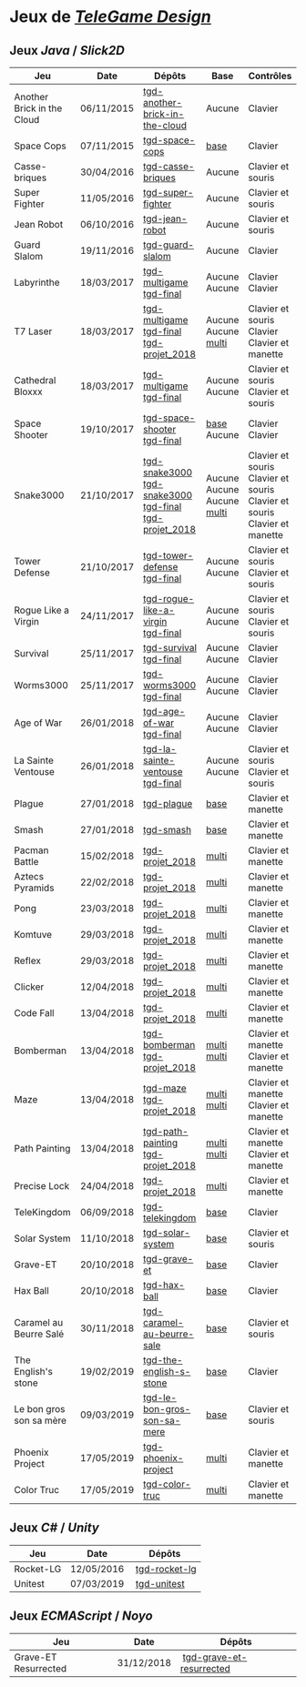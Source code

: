 # Jeux de [*TeleGame Design*](https://telegd.github.io/)

## Jeux *Java* / *Slick2D*

| Jeu | Date | Dépôts | Base | Contrôles |
| - | - | - | - | - |
| Another Brick in the Cloud | 06/11/2015 | [tgd-another-brick-in-the-cloud][another-brick-in-the-cloud-0] | Aucune | Clavier |
| Space Cops | 07/11/2015 | [tgd-space-cops][space-cops-0] | [base][base] | Clavier |
| Casse-briques | 30/04/2016 | [tgd-casse-briques][casse-briques-0] | Aucune | Clavier et souris |
| Super Fighter | 11/05/2016 | [tgd-super-fighter][super-fighter-0] | Aucune | Clavier et souris |
| Jean Robot | 06/10/2016 | [tgd-jean-robot][jean-robot-0] | Aucune | Clavier et souris |
| Guard Slalom | 19/11/2016 | [tgd-guard-slalom][guard-slalom-0] | Aucune | Clavier |
| Labyrinthe | 18/03/2017 | [tgd-multigame][labyrinthe-0]<br/>[tgd-final][labyrinthe-1] | Aucune<br/>Aucune | Clavier<br/>Clavier |
| T7 Laser | 18/03/2017 | [tgd-multigame][t7-laser-0]<br/>[tgd-final][t7-laser-1]<br/>[tgd-projet_2018][t7-laser-2] | Aucune<br/>Aucune<br/>[multi][multi] | Clavier et souris<br/>Clavier<br/>Clavier et manette |
| Cathedral Bloxxx | 18/03/2017 | [tgd-multigame][cathedral-bloxxx-0]<br/>[tgd-final][cathedral-bloxxx-1] | Aucune<br/>Aucune | Clavier et souris<br/>Clavier et souris |
| Space Shooter | 19/10/2017 | [tgd-space-shooter][space-shooter-0]<br/>[tgd-final][space-shooter-1] | [base][base]<br/>Aucune | Clavier<br/>Clavier |
| Snake3000 | 21/10/2017 | [tgd-snake3000][snake3000-0]<br/>[tgd-snake3000][snake3000-1]<br/>[tgd-final][snake3000-2]<br/>[tgd-projet_2018][snake3000-3] | Aucune<br/>Aucune<br/>Aucune<br/>[multi][multi] | Clavier et souris<br/>Clavier et souris<br/>Clavier et souris<br/>Clavier et manette |
| Tower Defense | 21/10/2017 | [tgd-tower-defense][tower-defense-0]<br/>[tgd-final][tower-defense-1] | Aucune<br/>Aucune | Clavier et souris<br/>Clavier et souris |
| Rogue Like a Virgin | 24/11/2017 | [tgd-rogue-like-a-virgin][rogue-like-a-virgin-0]<br/>[tgd-final][rogue-like-a-virgin-1] | Aucune<br/>Aucune | Clavier et souris<br/>Clavier et souris |
| Survival | 25/11/2017 | [tgd-survival][survival-0]<br/>[tgd-final][survival-1] | Aucune<br/>Aucune | Clavier<br/>Clavier |
| Worms3000 | 25/11/2017 | [tgd-worms3000][worms3000-0]<br/>[tgd-final][worms3000-1] | Aucune<br/>Aucune | Clavier<br/>Clavier |
| Age of War | 26/01/2018 | [tgd-age-of-war][age-of-war-0]<br/>[tgd-final][age-of-war-1] | Aucune<br/>Aucune | Clavier<br/>Clavier |
| La Sainte Ventouse | 26/01/2018 | [tgd-la-sainte-ventouse][la-sainte-ventouse-0]<br/>[tgd-final][la-sainte-ventouse-1] | Aucune<br/>Aucune | Clavier et souris<br/>Clavier et souris |
| Plague | 27/01/2018 | [tgd-plague][plague-0] | [base][base] | Clavier et manette |
| Smash | 27/01/2018 | [tgd-smash][smash-0] | [base][base] | Clavier et manette |
| Pacman Battle | 15/02/2018 | [tgd-projet_2018][pacman-battle-0] | [multi][multi] | Clavier et manette |
| Aztecs Pyramids | 22/02/2018 | [tgd-projet_2018][aztecs-pyramids-0] | [multi][multi] | Clavier et manette |
| Pong | 23/03/2018 | [tgd-projet_2018][pong-0] | [multi][multi] | Clavier et manette |
| Komtuve | 29/03/2018 | [tgd-projet_2018][komtuve-0] | [multi][multi] | Clavier et manette |
| Reflex | 29/03/2018 | [tgd-projet_2018][reflex-0] | [multi][multi] | Clavier et manette |
| Clicker | 12/04/2018 | [tgd-projet_2018][clicker-0] | [multi][multi] | Clavier et manette |
| Code Fall | 13/04/2018 | [tgd-projet_2018][code-fall-0] | [multi][multi] | Clavier et manette |
| Bomberman | 13/04/2018 | [tgd-bomberman][bomberman-0]<br/>[tgd-projet_2018][bomberman-1] | [multi][multi]<br/>[multi][multi] | Clavier et manette<br/>Clavier et manette |
| Maze | 13/04/2018 | [tgd-maze][maze-0]<br/>[tgd-projet_2018][maze-1] | [multi][multi]<br/>[multi][multi] | Clavier et manette<br/>Clavier et manette |
| Path Painting | 13/04/2018 | [tgd-path-painting][path-painting-0]<br/>[tgd-projet_2018][path-painting-1] | [multi][multi]<br/>[multi][multi] | Clavier et manette<br/>Clavier et manette |
| Precise Lock | 24/04/2018 | [tgd-projet_2018][precise-lock-0] | [multi][multi] | Clavier et manette |
| TeleKingdom | 06/09/2018 | [tgd-telekingdom][telekingdom-0] | [base][base] | Clavier |
| Solar System | 11/10/2018 | [tgd-solar-system][solar-system-0] | [base][base] | Clavier et souris |
| Grave-ET | 20/10/2018 | [tgd-grave-et][grave-et-0] | [base][base] | Clavier |
| Hax Ball | 20/10/2018 | [tgd-hax-ball][hax-ball-0] | [base][base] | Clavier |
| Caramel au Beurre Salé | 30/11/2018 | [tgd-caramel-au-beurre-sale][caramel-au-beurre-sale-0] | [base][base] | Clavier et souris |
| The English's stone | 19/02/2019 | [tgd-the-english-s-stone][the-english-s-stone-0] | [base][base] | Clavier |
| Le bon gros son sa mère | 09/03/2019 | [tgd-le-bon-gros-son-sa-mere][le-bon-gros-son-sa-mere-0] | [base][base] | Clavier et souris |
| Phoenix Project | 17/05/2019 | [tgd-phoenix-project][phoenix-project-0] | [multi][multi] | Clavier et manette |
| Color Truc | 17/05/2019 | [tgd-color-truc][color-truc-0] | [multi][multi] | Clavier et manette |

## Jeux *C#* / *Unity*

| Jeu | Date | Dépôts |
| - | - | - |
| Rocket-LG | 12/05/2016 | [tgd-rocket-lg][rocket-lg-0] |
| Unitest | 07/03/2019 | [tgd-unitest][unitest-0] |

## Jeux *ECMAScript* / *Noyo*

| Jeu | Date | Dépôts |
| - | - | - |
| Grave-ET Resurrected | 31/12/2018 | [tgd-grave-et-resurrected][tgd-grave-et-resurrected-0] |


[another-brick-in-the-cloud-0]: https://github.com/TeleGD/tgd-another-brick-in-the-cloud/tree/master/src/fr
[space-cops-0]: https://github.com/TeleGD/tgd-space-cops/tree/master/src/spaceCops
[casse-briques-0]: https://github.com/TeleGD/tgd-casse-briques/tree/master/src/fr
[super-fighter-0]: https://github.com/TeleGD/tgd-super-fighter/tree/master/src/fr
[jean-robot-0]: https://github.com/TeleGD/tgd-jean-robot/tree/master/src/fr
[guard-slalom-0]: https://github.com/TeleGD/tgd-guard-slalom/tree/master/src/fr
[labyrinthe-0]: https://github.com/TeleGD/tgd-multigame/tree/master/src/game1
[labyrinthe-1]: https://github.com/TeleGD/tgd-final/tree/master/src/games/Labyrinthe
[t7-laser-0]: https://github.com/TeleGD/tgd-multigame/tree/master/src/game2/world
[t7-laser-1]: https://github.com/TeleGD/tgd-final/tree/master/src/games/T7Laser
[t7-laser-2]: https://github.com/TeleGD/tgd-projet_2018/tree/master/src/games/t7Laser
[cathedral-bloxxx-0]: https://github.com/TeleGD/tgd-multigame/tree/master/src/game3/world
[cathedral-bloxxx-1]: https://github.com/TeleGD/tgd-final/tree/master/src/games/CathedralBloxxx
[space-shooter-0]: https://github.com/TeleGD/tgd-space-shooter/tree/master/src
[space-shooter-1]: https://github.com/TeleGD/tgd-final/tree/master/src/games/SpaceShooter
[snake3000-0]: https://github.com/TeleGD/tgd-snake3000/tree/master/src/snake
[snake3000-1]: https://github.com/TeleGD/tgd-snake3000/tree/master/src/snake2
[snake3000-2]: https://github.com/TeleGD/tgd-final/tree/master/src/games/Snake
[snake3000-3]: https://github.com/TeleGD/tgd-projet_2018/tree/master/src/games/snake
[tower-defense-0]: https://github.com/TeleGD/tgd-tower-defense/tree/master/src/towerDefense
[tower-defense-1]: https://github.com/TeleGD/tgd-final/tree/master/src/games/TowerDefense
[rogue-like-a-virgin-0]: https://github.com/TeleGD/tgd-rogue-like-a-virgin/tree/master/src
[rogue-like-a-virgin-1]: https://github.com/TeleGD/tgd-final/tree/master/src/games/RogueLikeAVirgin
[survival-0]: https://github.com/TeleGD/tgd-survival/tree/master/src/survival
[survival-1]: https://github.com/TeleGD/tgd-final/tree/master/src/games/Survival
[worms3000-0]: https://github.com/TeleGD/tgd-worms3000/tree/master/src/worms
[worms3000-1]: https://github.com/TeleGD/tgd-final/tree/master/src/games/Worms3000
[age-of-war-0]: https://github.com/TeleGD/tgd-age-of-war/tree/master/src/aow
[age-of-war-1]: https://github.com/TeleGD/tgd-final/tree/master/src/games/AgeOfWar
[la-sainte-ventouse-0]: https://github.com/TeleGD/tgd-la-sainte-ventouse/tree/master/src/game2
[la-sainte-ventouse-1]: https://github.com/TeleGD/tgd-final/tree/master/src/games/LaSainteVentouse
[plague-0]: https://github.com/TeleGD/tgd-plague/tree/master/src/plague
[smash-0]: https://github.com/TeleGD/tgd-smash/tree/master/src/smash
[pacman-battle-0]: https://github.com/TeleGD/tgd-projet_2018/tree/master/src/games/battle
[aztecs-pyramids-0]: https://github.com/TeleGD/tgd-projet_2018/tree/master/src/games/aztecPyramids
[pong-0]: https://github.com/TeleGD/tgd-projet_2018/tree/master/src/games/pong
[komtuve-0]: https://github.com/TeleGD/tgd-projet_2018/tree/master/src/games/komtuve
[reflex-0]: https://github.com/TeleGD/tgd-projet_2018/tree/master/src/games/reflex
[clicker-0]: https://github.com/TeleGD/tgd-projet_2018/tree/master/src/games/clicker
[code-fall-0]: https://github.com/TeleGD/tgd-projet_2018/tree/master/src/games/codeFall
[bomberman-0]: https://github.com/TeleGD/tgd-bomberman/tree/master/src/games/bomberman
[bomberman-1]: https://github.com/TeleGD/tgd-projet_2018/tree/master/src/games/bomberman
[maze-0]: https://github.com/TeleGD/tgd-maze/tree/master/src/games/maze
[maze-1]: https://github.com/TeleGD/tgd-projet_2018/tree/master/src/games/maze
[path-painting-0]: https://github.com/TeleGD/tgd-path-painting/tree/master/src/games/pathPainting
[path-painting-1]: https://github.com/TeleGD/tgd-projet_2018/tree/master/src/games/pathPainting
[precise-lock-0]: https://github.com/TeleGD/tgd-projet_2018/tree/master/src/games/preciseLock
[telekingdom-0]: https://github.com/TeleGD/tgd-telekingdom/tree/master/src/telekingdom
[solar-system-0]: https://github.com/TeleGD/tgd-solar-system/tree/master/src/solar_system
[grave-et-0]: https://github.com/TeleGD/tgd-grave-et/tree/master/src/graveEt
[hax-ball-0]: https://github.com/TeleGD/tgd-hax-ball/tree/master/src/haxBall
[caramel-au-beurre-sale-0]: https://github.com/TeleGD/tgd-caramel-au-beurre-sale/tree/master/src/waterSymbol
[the-english-s-stone-0]: https://github.com/TeleGD/tgd-the-english-s-stone/tree/master/src/theEnglishSStone
[le-bon-gros-son-sa-mere-0]: https://github.com/TeleGD/tgd-le-bon-gros-son-sa-mere/tree/master/src/leBonGrosSonSaMere
[phoenix-project-0]: https://github.com/TeleGD/tgd-phoenix-project/tree/master/src/games/phoenixProject
[color-truc-0]: https://github.com/TeleGD/tgd-color-truc/tree/master/src/games/colorTruc

[base]: https://github.com/TeleGD/base
[multi]: https://github.com/TeleGD/multi
[uni]: https://github.com/TeleGD/uni

[rocket-lg-0]: https://github.com/TeleGD/tgd-rocket-lg
[unitest-0]: https://github.com/TeleGD/tgd-unitest

[tgd-grave-et-resurrected-0]: https://github.com/TeleGD/tgd-grave-et-resurrected

